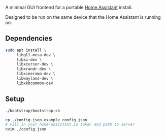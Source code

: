A minimal GUI frontend for a portable
[Home Assistant](https://www.home-assistant.io/) install.

Designed to be run on the same device that the Home Assistant is running on.

## Dependencies

```bash
sudo apt install \
     libgl1-mesa-dev \
     libxi-dev \
     libxcursor-dev \
     libxrandr-dev \
     libxinerama-dev \
     libwayland-dev \
     libxkbcommon-dev
```

## Setup

```bash
./bootstrap/bootstrap.sh
```

```bash
cp ./config.json.example config.json
# Fill in your home-assistant.io token and path to server
nvim ./config.json
```
